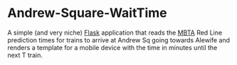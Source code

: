 Andrew-Square-WaitTime
======================

A simple (and very niche) <a href="http://flask.pocoo.org/">Flask</a> application that 
reads the <a href="http://www.mbta.com/">MBTA</a> Red Line prediction times for trains to arrive at Andrew Sq
going towards Alewife and renders a template for a mobile device with the time in minutes until the next T train.
